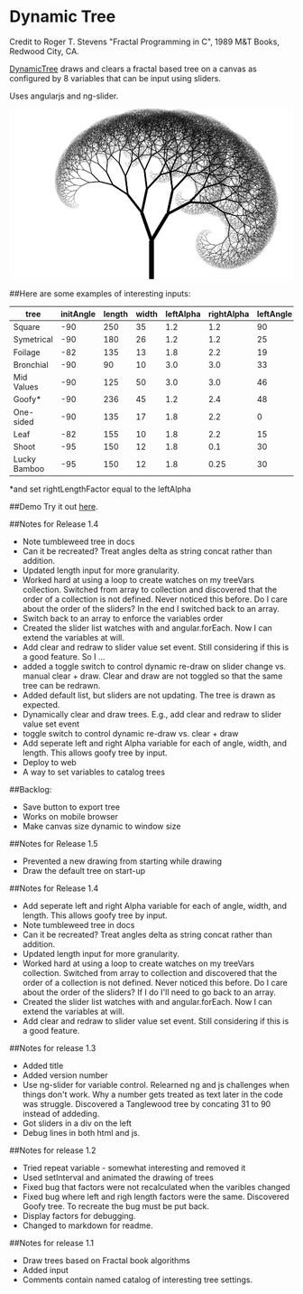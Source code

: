 Dynamic Tree
============

Credit to Roger T. Stevens "Fractal Programming in C", 1989 M&T Books, Redwood City, CA.

[DynamicTree](http://yodertv.github.io/DynamicTree.html) draws and clears a fractal based tree on a canvas as configured by 8 variables that can be input using sliders.

Uses angularjs and ng-slider.

![alt text](DynamicTree.png "Dynamic Tree")

##Here are some examples of interesting inputs:

tree		| initAngle	| length| width	| leftAlpha	| rightAlpha| leftAngle	| rightAngle| level
----		| ---------	| ------| -----	| ---------	| ----------| ---------	| ----------| -----
Square		| -90		| 250 	| 35 	| 1.2 		| 1.2   	| 90		| 90 		| 12
Symetrical 	| -90 		| 180 	| 26	| 1.2 		| 1.2   	| 25		| 25 		| 12
Foilage		| -82		| 135 	| 13 	| 1.8 		| 2.2   	| 19 		| 31 		| 16
Bronchial	| -90 		| 90  	| 10 	| 3.0 		| 3.0   	| 33 		| 33 		| 10
Mid Values	| -90		| 125	| 50	| 3.0		| 3.0 		| 46		| 46		| 9
Goofy*		| -90		| 236 	| 45 	| 1.2 		| 2.4   	| 48		| 85		| 12
One-sided	| -90		| 135	| 17 	| 1.8 		| 2.2 		| 0			| 31		| 12
Leaf		| -82		| 155	| 10 	| 1.8 		| 2.2 		| 15 		| 65		| 16
Shoot		| -95		| 150 	| 12 	| 1.8 		| 0.1 		| 30 		| 0 		| 16
Lucky Bamboo| -95		| 150 	| 12 	| 1.8 		| 0.25 		| 30 		| 0 		| 16

*and set rightLengthFactor equal to the leftAlpha

##Demo
Try it out [here](http://yodertv.github.io/DynamicTree.html).

##Notes for Release 1.4
- Note tumbleweed tree in docs
- Can it be recreated? Treat angles delta as string concat rather than addition.
- Updated length input for more granularity.
- Worked hard at using a loop to create watches on my treeVars collection. Switched from array to collection and discovered that the order of a collection is not defined. Never noticed this before. Do I care about the order of the sliders? In the end I switched back to an array.
- Switch back to an array to enforce the variables order
- Created the slider list watches with and angular.forEach. Now I can extend the variables at will.
- Add clear and redraw to slider value set event. Still considering if this is a good feature. So I ...
- added a toggle switch to control dynamic re-draw on slider change vs. manual clear + draw. Clear and draw are not toggled so that the same tree can be redrawn.
- Added default list, but sliders are not updating. The tree is drawn as expected.
- Dynamically clear and draw trees. E.g., add clear and redraw to slider value set event
- toggle switch to control dynamic re-draw vs. clear + draw
- Add seperate left and right Alpha variable for each of angle, width, and length. This allows goofy tree by input.
- Deploy to web
- A way to set variables to catalog trees

##Backlog:
- Save button to export tree
- Works on mobile browser
- Make canvas size dynamic to window size

##Notes for Release 1.5
- Prevented a new drawing from starting while drawing
- Draw the default tree on start-up

##Notes for Release 1.4
- Add seperate left and right Alpha variable for each of angle, width, and length. This allows goofy tree by input.
- Note tumbleweed tree in docs
- Can it be recreated? Treat angles delta as string concat rather than addition.
- Updated length input for more granularity.
- Worked hard at using a loop to create watches on my treeVars collection. Switched from array to collection and discovered that the order of a collection is not defined. Never noticed this before. Do I care about the order of the sliders? If I do I'll need to go back to an array.
- Created the slider list watches with and angular.forEach. Now I can extend the variables at will.
- Add clear and redraw to slider value set event. Still considering if this is a good feature.

##Notes for release 1.3
- Added title
- Added version number
- Use ng-slider for variable control. Relearned ng and js challenges when things don't work. Why a number gets treated as text later in the code was struggle. Discovered a Tanglewood tree by concating 31 to 90 instead of addeding.
- Got sliders in a div on the left
- Debug lines in both html and js.

##Notes for release 1.2

- Tried repeat variable - somewhat interesting and removed it
- Used setInterval and animated the drawing of trees
- Fixed bug that factors were not recalculated when the varibles changed
- Fixed bug where left and righ length factors were the same. Discovered Goofy tree. To recreate the bug must be put back.
- Display factors for debugging.
- Changed to markdown for readme.

##Notes for release 1.1

- Draw trees based on Fractal book algorithms
- Added input
- Comments contain named catalog of interesting tree settings.
